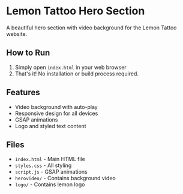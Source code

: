# Lemon Tattoo Hero Section

A beautiful hero section with video background for the Lemon Tattoo website.

## How to Run

1. Simply open `index.html` in your web browser
2. That's it! No installation or build process required.

## Features

- Video background with auto-play
- Responsive design for all devices
- GSAP animations
- Logo and styled text content

## Files

- `index.html` - Main HTML file
- `styles.css` - All styling
- `script.js` - GSAP animations
- `herovideo/` - Contains background video
- `logo/` - Contains lemon logo 